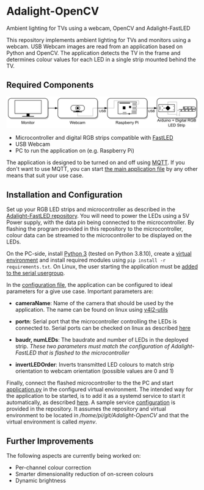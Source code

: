 # Adalight-OpenCV
Ambient lighting for TVs using a webcam, OpenCV and Adalight-FastLED

This repository implements ambient lighting for TVs and monitors using a webcam. USB Webcam images are read from an application based on Python and OpenCV. The application detects the TV in the frame and determines colour values for each LED in a single strip mounted behind the TV.


## Required Components

![Component Overview](./images/componentOverview.png)

- Microcontroller and digital RGB strips compatible with [FastLED](https://github.com/dmadison/Adalight-FastLED)
- USB Webcam
- PC to run the application on (e.g. Raspberry Pi)

The application is designed to be turned on and off using [MQTT](https://mqtt.org/). If you don't want to use MQTT, you can start [the main application file](./application.py) by any other means that suit your use case.

## Installation and Configuration

Set up your RGB LED strips and microcontroller as described in the [Adalight-FastLED repository](https://github.com/dmadison/Adalight-FastLED). You will need to power the LEDs using a 5V Power supply, with the data pin being connected to the microcontroller. By flashing the program provided in this repository to the microcontroller, colour data can be streamed to the microcontroller to be displayed on the LEDs. 



On the PC-side, install [Python 3](https://www.python.org/) (tested on Python 3.8.10), create a [virtual environment](https://docs.python.org/3/library/venv.html) and install required modules using `pip install -r requirements.txt`. On Linux, the user starting the application must be [added to the serial usergroup](https://www.howtogeek.com/50787/add-a-user-to-a-group-or-second-group-on-linux/). 

In the [configuration file](./config.json), the application can be configured to ideal parameters for a give use case. Important parameters are:

- **cameraName**: Name of the camera that should be used by the application. The name can be found on linux using [v4l2-utils](https://askubuntu.com/questions/348838/how-to-check-available-webcams-from-the-command-line)

- **portn**: Serial port that the microcontroller controlling the LEDs is connected to. Serial ports can be checked on linux as described [here](https://www.cyberciti.biz/faq/find-out-linux-serial-ports-with-setserial/)

- **baudr, numLEDs**: The baudrate and number of LEDs in the deployed strip. *These two parameters must match the configuration of Adalight-FastLED that is flashed to the microcontroller*

- **invertLEDOrder**: Inverts transmitted LED colours to match strip orientation to webcam orientation (possible values are 0 and 1)


Finally, connect the flashed microcontroller to the the PC and start [application.py](application.py) in the configured virtual environment. The intended way for the application to be started, is to add it as a systemd service to start it automatically, as described [here](https://www.dexterindustries.com/howto/run-a-program-on-your-raspberry-pi-at-startup/). A sample service [configuration](./adalight.service) is provided in the repository. It assumes the repository and virtual environment to be located in */home/pi/git/Adalight-OpenCV* and that the virtual environment is called *myenv*.

## Further Improvements

The following aspects are currently being worked on:

- Per-channel colour correction
- Smarter dimensionality reduction of on-screen colours
- Dynamic brightness
